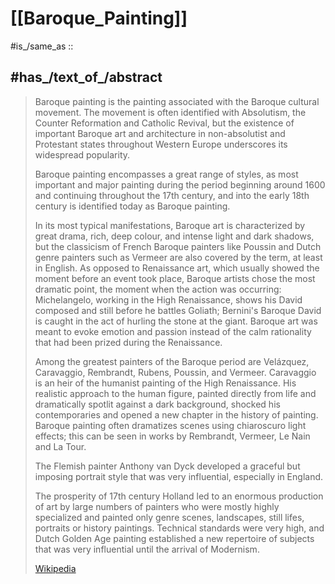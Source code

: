 
# [[Baroque_Painting]] 

#is_/same_as :: 

## #has_/text_of_/abstract 

> Baroque painting is the painting associated with the Baroque cultural movement. 
> The movement is often identified with Absolutism, 
> the Counter Reformation and Catholic Revival, 
> but the existence of important Baroque art and architecture in non-absolutist 
> and Protestant states throughout Western Europe underscores its widespread popularity.
>
> Baroque painting encompasses a great range of styles, 
> as most important and major painting during the period beginning around 1600 
> and continuing throughout the 17th century, and into the early 18th century 
> is identified today as Baroque painting. 
> 
> In its most typical manifestations, Baroque art is characterized by great drama, 
> rich, deep colour, and intense light and dark shadows, but the classicism of French Baroque painters like Poussin and Dutch genre painters such as Vermeer are also covered by the term, at least in English. As opposed to Renaissance art, which usually showed the moment before an event took place, Baroque artists chose the most dramatic point, the moment when the action was occurring: Michelangelo, working in the High Renaissance, shows his David composed and still before he battles Goliath; Bernini's Baroque David is caught in the act of hurling the stone at the giant. Baroque art was meant to evoke emotion and passion instead of the calm rationality that had been prized during the Renaissance.
>
> Among the greatest painters of the Baroque period are Velázquez, Caravaggio, Rembrandt, Rubens, Poussin, and Vermeer. Caravaggio is an heir of the humanist painting of the High Renaissance. His realistic approach to the human figure, painted directly from life and dramatically spotlit against a dark background, shocked his contemporaries and opened a new chapter in the history of painting.  Baroque painting often dramatizes scenes using chiaroscuro light effects; this can be seen in works by Rembrandt, Vermeer, Le Nain and La Tour.
>
> The Flemish painter Anthony van Dyck developed a graceful but imposing portrait style that was very influential, especially in England.
>
> The prosperity of 17th century Holland led to an enormous production of art by large numbers of painters who were mostly highly specialized and painted only genre scenes, landscapes, still lifes, portraits or history paintings.  Technical standards were very high, and Dutch Golden Age painting established a new repertoire of subjects that was very influential until the arrival of Modernism.
>
> [Wikipedia](https://en.wikipedia.org/wiki/Baroque%20painting) 



